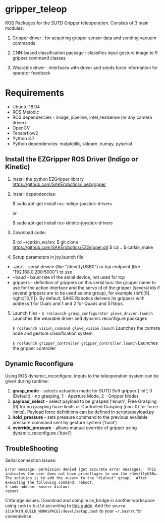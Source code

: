 # gripper_teleop
ROS Packages for the SUTD Gripper teleoperation. Consists of 3 main modules:

1) Gripper driver : for acquiring gripper sensor data and sending vacuum commands

2) CNN-based classification package : classifies input gesture image to 9 gripper command classes

3) Wearable driver : interfaces with driver and sends force information for operator feedback

# Requirements
- Ubuntu 18.04
- ROS Melodic
- ROS dependencies - image_pipeline, intel_realsense (or any camera driver)
- OpenCV
- Tensorflow2
- Python 3.7
- Python dependencies: matplotlib, sklearn, numpy, pyserial

## Install the EZGripper ROS Driver (Indigo or Kinetic)

1) Install the python EZGripper library https://github.com/SAKErobotics/libezgripper

2) Install dependencies:

	$ sudo apt-get install ros-indigo-joystick-drivers
	
	or 
	
	$ sudo apt-get install ros-kinetic-joystick-drivers

3) Download code:

	$ cd ~/catkin_ws/src
	$ git clone https://github.com/SAKErobotics/EZGripper.git
	$ cd ..
	$ catkin_make

4) Setup parameters in joy.launch file
  - ~port - serial device (like "/dev/ttyUSB0") or tcp endpoint (like "192.168.0.200:5000") to use
  - ~baud - baud rate of the serial device, not used for tcp
  - grippers - definition of grippers on this serial bus: the gripper name to use for the action interface and the servo id of the gripper (several ids if several grippers are to be used as one group), for example {left:[9], right:[10,11]}.  By default, SAKE Robotics delivers its grippers with address 1 for Duals and 1 and 2 for Quads and 57kbps.

5) Launch files - 
	`$ roslaunch grasp_configurator glove_driver.launch`
Launches the wearable driver and dynamic reconfigure packages
	  
	`$ roslaunch vision_command glove_vision.launch`
Launches the camera node and gesture classification system
	  
	`$ roslaunch gripper_controller gripper_controller.launch`
Launches the gripper controller

## Dynamic Reconfigure

Using ROS dynamic_reconfigure, inputs to the teleoperation system can be given during runtime:

1) **grasp_mode** - selects actuation mode for SUTD Soft gripper ('int'; 0 (Default) - no grasping, 1 - Aperture Mode, 2 - Gripper Mode)
2) **payload_select** - select payload to be grasped ('enum'; Free Grasping (0) for no grasping force limits or Controlled Grasping (non-0) for force limits). Payload force definitions can be defined in scripts/payload.py
3) **hold_pressure** - sets pressure command to the previous available pressure command sent by gesture system ('bool')
4) **override_pressure** - allows manual override of gripper using dynamic_reconfigure ('bool')

## TroubleShooting

Serial connection issues:

	Error message: permission denied (get accurate error message).  This indicates the user does not have privellages to use the /dev/ttyUSBx.  The solution is to add the <user> to the "dialout" group.  After executing the following command, reboot.
	$ sudo adduser <user> dialout
	reboot

CVbridge issues: Download and compile cv_bridge in another workspace using `catkin build` according to [this guide](https://cyaninfinite.com/ros-cv-bridge-with-python-3/). Add the `source $[CATKIN_BUILD_WORKSPACE]/devel/setup.bash` to your `~/.bashrc` for convenience.
